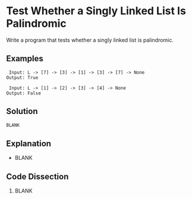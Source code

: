 # Test Whether a Singly Linked List Is Palindromic
Write a program that tests whether a singly linked list is palindromic.
  
## Examples
```
 Input: L -> [7] -> [3] -> [1] -> [3] -> [7] -> None
Output: True

 Input: L -> [1] -> [2] -> [3] -> [4] -> None
Output: False
```
  
## Solution
```python
BLANK
```
  
## Explanation
* BLANK
  
## Code Dissection
1. BLANK